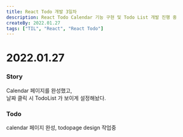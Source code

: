 ```yaml
---
title: React Todo 개발 3일차
description: React Todo Calendar 기능 구현 및 Todo List 개발 진행 중
createBy: 2022.01.27
tags: ["TIL", "React", "React Todo"]
---
```


# 2022.01.27

### Story

Calendar 페이지를 완성했고,  
날짜 클릭 시 TodoList 가 보이게 설정해놨다.

### Todo

calendar 페이지 완성,
todopage design 작업중
